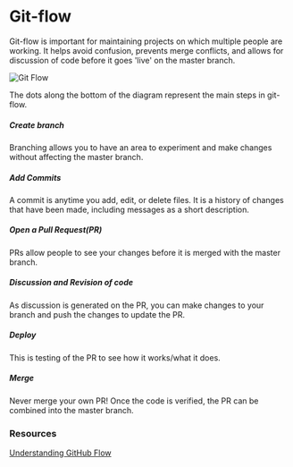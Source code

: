 # Git-flow

Git-flow is important for maintaining projects on which
multiple people are working. It helps avoid confusion,
prevents merge conflicts, and allows for discussion of
code before it goes 'live' on the master branch.

![Git Flow](https://cloud.githubusercontent.com/assets/1287388/12416833/a9a21b98-be9b-11e5-8f43-7d4d52e76e93.png)

The dots along the bottom of the diagram represent the
main steps in git-flow.

##### Create branch  
Branching allows you to have an area to experiment and make changes
without affecting the master branch.

##### Add Commits  
A commit is anytime you add, edit, or delete files. It is a history of
changes that have been made, including messages as a short description.

##### Open a Pull Request(PR)  
PRs allow people to see your changes before it is merged with the master
branch.

##### Discussion and Revision of code
As discussion is generated on the PR, you can make changes to your
branch and push the changes to update the PR.

##### Deploy  
This is testing of the PR to see how it works/what it does.

##### Merge  
Never merge your own PR! Once the code is verified, the PR can be
combined into the master branch.

### Resources
[Understanding GitHub Flow](https://guides.github.com/introduction/flow/)
